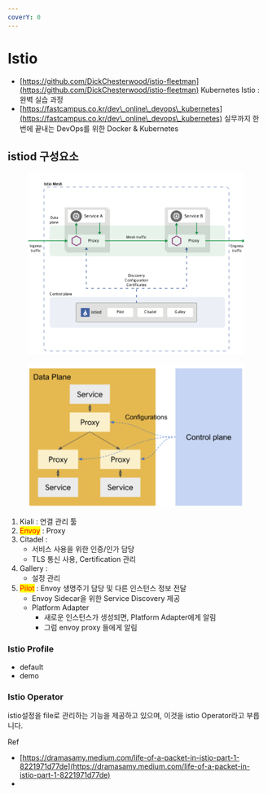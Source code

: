 ```yaml
---
coverY: 0
---
```


# Istio

* [https://github.com/DickChesterwood/istio-fleetman](https://github.com/DickChesterwood/istio-fleetman) Kubernetes Istio : 완벽 실습 과정
* [https://fastcampus.co.kr/dev\_online\_devops\_kubernetes](https://fastcampus.co.kr/dev\_online\_devops\_kubernetes) 실무까지 한번에 끝내는 DevOps를 위한 Docker & Kubernetes

## istiod 구성요소

<figure><img src="../../../.gitbook/assets/image (1) (1).png" alt=""><figcaption></figcaption></figure>

<figure><img src="../../../.gitbook/assets/image (17).png" alt=""><figcaption></figcaption></figure>

1. Kiali : 연결 관리 툴
2. <mark style="color:red;">Envoy</mark> : Proxy
3. Citadel :&#x20;
   * 서비스 사용을 위한 인증/인가 담당
   * TLS 통신 사용, Certification 관리
4. Gallery :&#x20;
   * 설정 관리
5. <mark style="color:red;">Pilot</mark> : Envoy 생명주기 담당 및 다른 인스턴스  정보 전달
   * Envoy Sidecar을 위한 Service Discovery 제공
   * Platform Adapter&#x20;
     * 새로운 인스턴스가 생성되면, Platform Adapter에게 알림
     * 그럼 envoy proxy 들에게 알림



### Istio Profile

* default
* demo

### Istio Operator

istio설정을 file로 관리하는 기능을 제공하고 있으며, 이것을 istio Operator라고 부릅니다.



Ref&#x20;

* [https://dramasamy.medium.com/life-of-a-packet-in-istio-part-1-8221971d77de](https://dramasamy.medium.com/life-of-a-packet-in-istio-part-1-8221971d77de)
*
